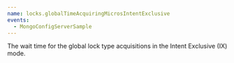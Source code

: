 ```yaml
---
name: locks.globalTimeAcquiringMicrosIntentExclusive
events:
  - MongoConfigServerSample
---
```


The wait time for the global lock type acquisitions in the Intent Exclusive (IX) mode.